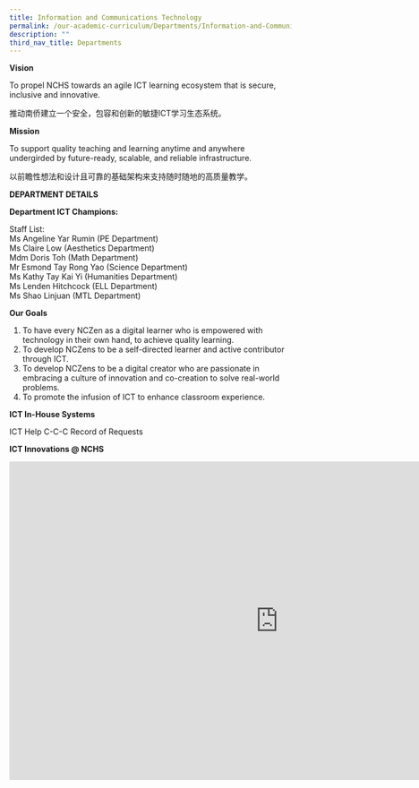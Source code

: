 ```yaml
---
title: Information and Communications Technology
permalink: /our-academic-curriculum/Departments/Information-and-Communications-Technology
description: ""
third_nav_title: Departments
---
```

**Vision**

To propel NCHS towards an agile ICT learning ecosystem that is secure, inclusive and innovative.

推动南侨建立一个安全，包容和创新的敏捷ICT学习生态系统。

  

  

**Mission**&nbsp;

To support quality teaching and learning anytime and anywhere undergirded by future-ready, scalable, and reliable infrastructure.

以前瞻性想法和设计且可靠的基础架构来支持随时随地的高质量教学。

**DEPARTMENT DETAILS**

**Department ICT Champions:**

Staff List:
<br>Ms Angeline Yar Rumin (PE Department)
<br>Ms Claire Low (Aesthetics Department)
<br>Mdm Doris Toh (Math Department)
<br>Mr Esmond Tay Rong Yao (Science Department)
<br>Ms Kathy Tay Kai Yi (Humanities Department)
<br>Ms Lenden Hitchcock (ELL Department)
<br>Ms Shao Linjuan (MTL Department)

**Our Goals**

1.  To have every NCZen as a digital learner who is empowered with technology in their own hand, to achieve quality learning.
2.  To develop NCZens to be a self-directed learner and active contributor through ICT.
3.  To develop NCZens to be a digital creator who are passionate in embracing a culture of innovation and co-creation to solve real-world problems.
4.  To promote the infusion of ICT to enhance classroom experience.

**ICT In-House Systems**

ICT Help C-C-C Record of Requests

**ICT Innovations @ NCHS**

<iframe allowfullscreen="true" height="569" width="960" frameborder="0" src="https://docs.google.com/presentation/d/e/2PACX-1vQBAjtSJ_WH89OSgJfNGFFo3vxC8-aFu5YFr1SFV5FbiFE3TM2HG5eaV9Ry6gdcSGBBAsAn6z12hcQS/embed?start=false&amp;loop=false&amp;delayms=3000"></iframe>